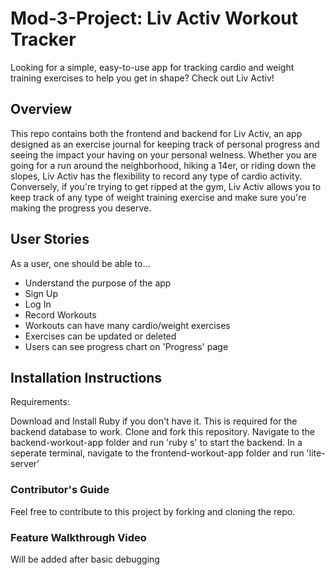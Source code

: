 # Mod-3-Project: Liv Activ Workout Tracker
Looking for a simple, easy-to-use app for tracking cardio and weight training exercises to help you get in shape? Check out Liv Activ!

## Overview
This repo contains both the frontend and backend for Liv Activ, an app designed as an exercise journal for keeping track of personal progress and seeing the impact your having on your personal welness. Whether you are going for a run around the neighborhood, hiking a 14er, or riding down the slopes, Liv Activ has the flexibility to record any type of cardio activity. Conversely, if you're trying to get ripped at the gym, Liv Activ allows you to keep track of any type of weight training exercise and make sure you're making the progress you deserve.

## User Stories
As a user, one should be able to...

* Understand the purpose of the app
* Sign Up
* Log In
* Record Workouts
* Workouts can have many cardio/weight exercises
* Exercises can be updated or deleted
* Users can see progress chart on 'Progress' page

## Installation Instructions
Requirements:

Download and Install Ruby if you don't have it. This is required for the backend database to work.
Clone and fork this repository. Navigate to the backend-workout-app folder and run 'ruby s' to start the backend. In a seperate terminal, navigate to the frontend-workout-app folder and run 'lite-server'

### Contributor's Guide
Feel free to contribute to this project by forking and cloning the repo.

### Feature Walkthrough Video
Will be added after basic debugging
